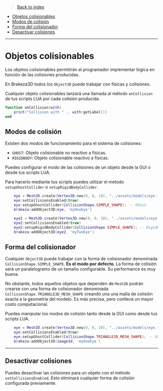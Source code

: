 >[Back to index](https://github.com/rzeronte/brakeza3d/blob/master/doc/00-index.md)

- [Objetos colisionables](#objetos-colisionables-principales)
- [Modos de colisión](#modos-de-colisión)
- [Forma del colisionador](#forma-del-colisionador)
- [Desactivar colisiones](#desactivar-colisiones)

---

# Objetos colisionables

Los objetos colisionables permitirán al programador implementar lógica en función de las colisiones 
producidas.

En Brakeza3D todos los `Object3D` puede trabajar con físicas y colisiones.

Cualquier objeto colisionables lanzará una llamada al método `onCollision` de tus scripts LUA por cada colisión producida.

```lua
function onCollision(with)
    print("Collision with " .. with:getLabel())
end
```

## Modos de colisión

Existen dos modos de funcionamiento para el sistema de colisiones:

- `GHOST`: Objeto colisionable no reactivo a físicas.
- `RIGIDBODY`: Objeto colisionable reactivo a físicas.

Puedes configurar el modo de las colisiones de un objeto desde la GUI o desde tus scripts LUA.

Para hacerlo mediante tus scripts puedes utilizar el método ``setupGhostCollider`` o
``setupRigidBodyCollider``.

```lua
    eye = Mesh3D.create(Vertex3D.new(0, 0, 10), "../assets/models/eye.fbx")
    eye:setCollisionsEnabled(true)
    eye:setupGhostCollider(CollisionShape.SIMPLE_SHAPE); -- Ghost
    brakeza:addObject3D(eye, 'myOneEye')

    eye2 = Mesh3D.create(Vertex3D.new(0, 0, 10), "../assets/models/eye.fbx")
    eye2:setCollisionsEnabled(true)
    eye2:setupRigidBodyCollider(CollisionShape.SIMPLE_SHAPE); -- RigidBody
    brakeza:addObject3D(eye2, 'myTwoEye')
```

## Forma del colisionador

Cualquier ``Object3D`` puede trabajar con la forma de colisionador denominada `CollisionShape.SIMPLE_SHAPE`.
**Es el modo por defecto**. La forma de colisión será un paralelogramo de un tamaño configurable.
Su performance es muy buena.

No obstante, todos aquellos objetos que dependen de `Mesh3D` podrán crearse con una forma de colisionador 
denominada `CollisionShape.TRIANGLE3D_MESH_SHAPE` creando una una malla de colisión exacta a la geometría del modelo. Es más precisa, pero conlleva un mayor costo
  computacional.

Puedes manipular los modos de colisión tanto desde la GUI como desde tus scripts LUA.

```lua
    eye = Mesh3D.create(Vertex3D.new(0, 0, 10), "../assets/models/eye.fbx")
    eye:setCollisionsEnabled(true)
    eye:setupGhostCollider(CollisionShape.TRIANGLE3D_MESH_SHAPE); -- Ghost
    brakeza:addObject3D(image3d, 'myOneEye')
```

---

## Desactivar colisiones

Puedes desactivar las colisiones para un objeto con el método ``setCollisionsEnabled``. Esto eliminará cualquier forma
de colisión configurada previamente.